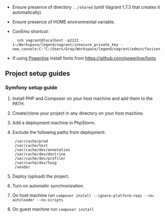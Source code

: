 * Ensure presence of directory `../shared` (until Vagrant 1.7.3 that creates it automatically).
* Ensure presence of HOME environmental variable.
* ConEmu shortcut:

        ssh vagrant@localhost -p2222 -i~/Workspace/legend/vagrant/insecure_private_key -new_console:C:"C:/Users/Gray/Workspace/legend/vagrant/admin/favicon.ico"

* If using [Powerline]() install fonts from https://github.com/powerline/fonts

## Project setup guides

### Symfony setup guide

1. Install PHP and Composer on your host machine and add them to the PATH.
1. Create/clone your project in any directory on your host machine.
1. Add a deployment machine in PhpStorm.
1. Exclude the following paths from deployment:

        /var/cache/prod
        /var/cache/test
        /var/cache/dev/annotation
        /var/cache/dev/doctrine
        /var/cache/dev/profiler
        /var/cache/dev/twig
        /vendor
1. Deploy (upload) the project.
1. Turn on automatic synchronization.
1. On host machine run `composer install --ignore-platform-reqs --no-autoloader --no-scripts`
1. On guest machine run `composer install`
